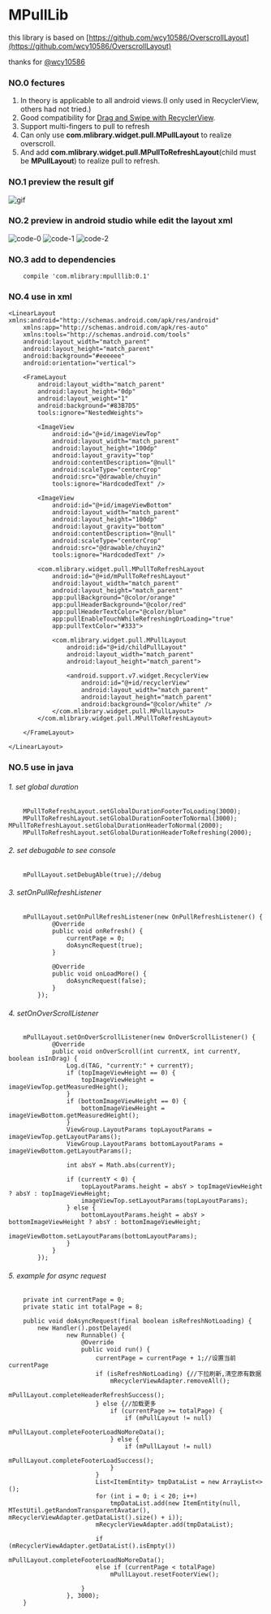 # MPullLib

this library is based on [https://github.com/wcy10586/OverscrollLayout](https://github.com/wcy10586/OverscrollLayout)

thanks for [@wcy10586](https://github.com/wcy10586)

### NO.0 fectures

1. In theory is applicable to all android views.(I only used in RecyclerView, others had not tried.)
2. Good compatibility for [Drag and Swipe with RecyclerView](https://medium.com/@ipaulpro/drag-and-swipe-with-recyclerview-b9456d2b1aaf#.59itwdxpk).
3. Support multi-fingers to pull to refresh
4. Can only use **com.mlibrary.widget.pull.MPullLayout** to realize overscroll.
5. And add **com.mlibrary.widget.pull.MPullToRefreshLayout**(child must be **MPullLayout**) to realize pull to refresh.

### NO.1 preview the result gif

![gif](pull-refresh.gif "Logo Title Text 1")

### NO.2 preview in android studio while edit the layout xml

![code-0](code-0.png)
![code-1](code-1.png)
![code-2](code-2.png)

### NO.3 add to dependencies

```
	compile 'com.mlibrary:mpulllib:0.1'
```

### NO.4 use in xml
```
<LinearLayout xmlns:android="http://schemas.android.com/apk/res/android"
    xmlns:app="http://schemas.android.com/apk/res-auto"
    xmlns:tools="http://schemas.android.com/tools"
    android:layout_width="match_parent"
    android:layout_height="match_parent"
    android:background="#eeeeee"
    android:orientation="vertical">

    <FrameLayout
        android:layout_width="match_parent"
        android:layout_height="0dp"
        android:layout_weight="1"
        android:background="#83B7D5"
        tools:ignore="NestedWeights">

        <ImageView
            android:id="@+id/imageViewTop"
            android:layout_width="match_parent"
            android:layout_height="100dp"
            android:layout_gravity="top"
            android:contentDescription="@null"
            android:scaleType="centerCrop"
            android:src="@drawable/chuyin"
            tools:ignore="HardcodedText" />

        <ImageView
            android:id="@+id/imageViewBottom"
            android:layout_width="match_parent"
            android:layout_height="100dp"
            android:layout_gravity="bottom"
            android:contentDescription="@null"
            android:scaleType="centerCrop"
            android:src="@drawable/chuyin2"
            tools:ignore="HardcodedText" />

        <com.mlibrary.widget.pull.MPullToRefreshLayout
            android:id="@+id/mPullToRefreshLayout"
            android:layout_width="match_parent"
            android:layout_height="match_parent"
            app:pullBackground="@color/orange"
            app:pullHeaderBackground="@color/red"
            app:pullHeaderTextColor="@color/blue"
            app:pullEnableTouchWhileRefreshingOrLoading="true"
            app:pullTextColor="#333">

            <com.mlibrary.widget.pull.MPullLayout
                android:id="@+id/childPullLayout"
                android:layout_width="match_parent"
                android:layout_height="match_parent">

                <android.support.v7.widget.RecyclerView
                    android:id="@+id/recyclerView"
                    android:layout_width="match_parent"
                    android:layout_height="match_parent"
                    android:background="@color/white" />
            </com.mlibrary.widget.pull.MPullLayout>
        </com.mlibrary.widget.pull.MPullToRefreshLayout>

    </FrameLayout>

</LinearLayout>

```
### NO.5 use in java

###### 1. set global duration


```
	MPullToRefreshLayout.setGlobalDurationFooterToLoading(3000);
	MPullToRefreshLayout.setGlobalDurationFooterToNormal(3000);        	MPullToRefreshLayout.setGlobalDurationHeaderToNormal(2000);
	MPullToRefreshLayout.setGlobalDurationHeaderToRefreshing(2000);
```

###### 2. set debugable to see console

```
	mPullLayout.setDebugAble(true);//debug
```

###### 3. setOnPullRefreshListener

```
	mPullLayout.setOnPullRefreshListener(new OnPullRefreshListener() {
            @Override
            public void onRefresh() {
                currentPage = 0;
                doAsyncRequest(true);
            }

            @Override
            public void onLoadMore() {
                doAsyncRequest(false);
            }
        });
```

###### 4. setOnOverScrollListener

```
	mPullLayout.setOnOverScrollListener(new OnOverScrollListener() {
            @Override
            public void onOverScroll(int currentX, int currentY, boolean isInDrag) {
                Log.d(TAG, "currentY:" + currentY);
                if (topImageViewHeight == 0) {
                    topImageViewHeight = imageViewTop.getMeasuredHeight();
                }
                if (bottomImageViewHeight == 0) {
                    bottomImageViewHeight = imageViewBottom.getMeasuredHeight();
                }
                ViewGroup.LayoutParams topLayoutParams = imageViewTop.getLayoutParams();
                ViewGroup.LayoutParams bottomLayoutParams = imageViewBottom.getLayoutParams();

                int absY = Math.abs(currentY);

                if (currentY < 0) {
                    topLayoutParams.height = absY > topImageViewHeight ? absY : topImageViewHeight;
                    imageViewTop.setLayoutParams(topLayoutParams);
                } else {
                    bottomLayoutParams.height = absY > bottomImageViewHeight ? absY : bottomImageViewHeight;
                    imageViewBottom.setLayoutParams(bottomLayoutParams);
                }
            }
        });
```

###### 5. example for async request

```
	private int currentPage = 0;
    private static int totalPage = 8;

    public void doAsyncRequest(final boolean isRefreshNotLoading) {
        new Handler().postDelayed(
                new Runnable() {
                    @Override
                    public void run() {
                        currentPage = currentPage + 1;//设置当前currentPage
                        if (isRefreshNotLoading) {//下拉刷新,清空原有数据
                            mRecyclerViewAdapter.removeAll();
                            mPullLayout.completeHeaderRefreshSuccess();
                        } else {//加载更多
                            if (currentPage >= totalPage) {
                                if (mPullLayout != null)
                                    mPullLayout.completeFooterLoadNoMoreData();
                            } else {
                                if (mPullLayout != null)
                                    mPullLayout.completeFooterLoadSuccess();
                            }
                        }
                        List<ItemEntity> tmpDataList = new ArrayList<>();
                        for (int i = 0; i < 20; i++)
                            tmpDataList.add(new ItemEntity(null, MTestUtil.getRandomTransparentAvatar(), mRecyclerViewAdapter.getDataList().size() + i));
                        mRecyclerViewAdapter.add(tmpDataList);

                        if (mRecyclerViewAdapter.getDataList().isEmpty())
                            mPullLayout.completeFooterLoadNoMoreData();
                        else if (currentPage < totalPage)
                            mPullLayout.resetFooterView();

                    }
                }, 3000);
    }
```
